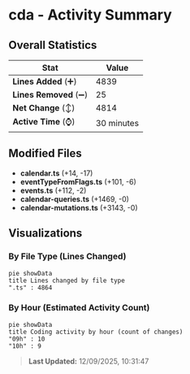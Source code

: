 # cda - Activity Summary 

## Overall Statistics

| Stat                   | Value                                                             |
| ---------------------- | ----------------------------------------------------------------- |
| **Lines Added** (➕)   | 4839                                          |
| **Lines Removed** (➖) | 25                                        |
| **Net Change** (↕)    | 4814                |
| **Active Time** (⌚)   | 30 minutes |


## Modified Files
- **calendar.ts** (+14, -17)
- **eventTypeFromFlags.ts** (+101, -6)
- **events.ts** (+112, -2)
- **calendar-queries.ts** (+1469, -0)
- **calendar-mutations.ts** (+3143, -0)

## Visualizations

### By File Type (Lines Changed)

```mermaid
pie showData
title Lines changed by file type
".ts" : 4864
```

### By Hour (Estimated Activity Count)

```mermaid
pie showData
title Coding activity by hour (count of changes)
"09h" : 10
"10h" : 9
```


> **Last Updated:** 12/09/2025, 10:31:47